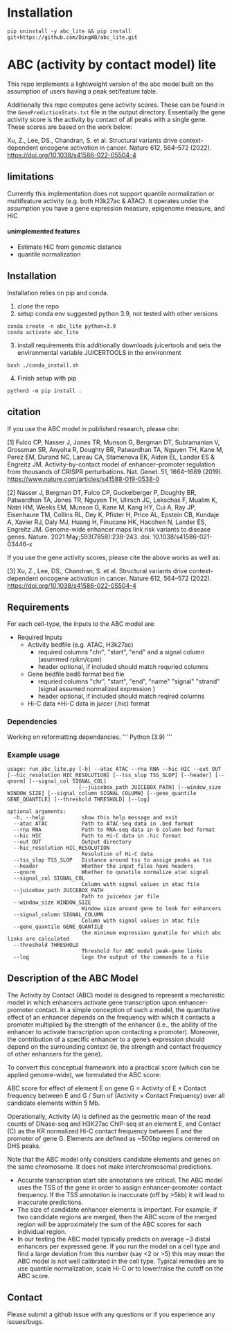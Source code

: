 # Installation
```shell
pip uninstall -y abc_lite && pip install git+https://github.com/DingWB/abc_lite.git
```

# ABC (activity by contact model) lite

This repo implements a lightweight version of the abc model built on the assumption of users having a peak set/feature table. 

Additionally this repo computes gene activity scores. These can be found in the `GenePredictionStats.txt` file in the
output directory. Essentially the gene activity score is the activity by contact of all peaks with a single gene. These
scores are based on the work below: 

Xu, Z., Lee, DS., Chandran, S. et al. Structural variants drive context-dependent oncogene activation in cancer. Nature 612, 564–572 (2022). https://doi.org/10.1038/s41586-022-05504-4

## limitations
Currently this implementation does not support quantile normalization or multifeature activity (e.g.  both H3k27ac & ATAC). 
It operates under the assumption you have a gene expression measure, epigenome measure, and HiC

#### unimplemented features
- Estimate HiC from genomic distance
- quantile normalization

## Installation
Installation relies on pip and conda.

1. clone the repo
2. setup conda env
suggested python 3.9, not tested with other versions
```
conda create -n abc_lite python=3.9
conda activate abc_lite
```
3. install requirements
this additionally downloads juicertools and sets the environmental variable JUICERTOOLS in the environment
```
bash ./conda_install.sh
```
4. Finish setup with pip
```
python3 -m pip install .
```

## citation
If you use the ABC model in published research, please cite:

[1] Fulco CP, Nasser J, Jones TR, Munson G, Bergman DT, Subramanian V, Grossman SR, Anyoha R, Doughty BR, Patwardhan TA, Nguyen TH, Kane M, Perez EM, Durand NC, Lareau CA, Stamenova EK, Aiden EL, Lander ES & Engreitz JM. Activity-by-contact model of enhancer–promoter regulation from thousands of CRISPR perturbations. Nat. Genet. 51, 1664–1669 (2019). https://www.nature.com/articles/s41588-019-0538-0

[2] Nasser J, Bergman DT, Fulco CP, Guckelberger P, Doughty BR, Patwardhan TA, Jones TR, Nguyen TH, Ulirsch JC, Lekschas F, Mualim K, Natri HM, Weeks EM, Munson G, Kane M, Kang HY, Cui A, Ray JP, Eisenhaure TM, Collins RL, Dey K, Pfister H, Price AL, Epstein CB, Kundaje A, Xavier RJ, Daly MJ, Huang H, Finucane HK, Hacohen N, Lander ES, Engreitz JM. Genome-wide enhancer maps link risk variants to disease genes. Nature. 2021 May;593(7858):238-243. doi: 10.1038/s41586-021-03446-x

If you use the gene activity scores, please cite the above works as well as:

[3] Xu, Z., Lee, DS., Chandran, S. et al. Structural variants drive context-dependent oncogene activation in cancer. Nature 612, 564–572 (2022). https://doi.org/10.1038/s41586-022-05504-4

## Requirements
For each cell-type, the inputs to the ABC model are:


 * Required Inputs
 	* Activity bedfile (e.g. ATAC, H3k27ac)  
		* required columns "chr", "start", "end" and a signal column (asummed rpkm/cpm)
		* header optional, if included should match requried columns
	* Gene bedfile bed6 format bed file
		* requried columns "chr", "start", "end", "name" "signal" "strand" (signal assumed normalized expression )
		* header optional, if included should match reqired columns
 	* Hi-C data 
		*Hi-C data in juicer (.hic) format

### Dependencies

Working on reformatting dependancies.
'''
Python (3.9)
'''


### Example usage

```
usage: run_abc_lite.py [-h] --atac ATAC --rna RNA --hic HIC --out OUT [--hic_resolution HIC_RESOLUTION] [--tss_slop TSS_SLOP] [--header] [--qnorm] [--signal_col SIGNAL_COL]
                       [--juicebox_path JUICEBOX_PATH] [--window_size WINDOW_SIZE] [--signal_column SIGNAL_COLUMN] [--gene_quantile GENE_QUANTILE] [--threshold THRESHOLD] [--log]

optional arguments:
  -h, --help            show this help message and exit
  --atac ATAC           Path to ATAC-seq data in .bed format
  --rna RNA             Path to RNA-seq data in 6 column bed format
  --hic HIC             Path to Hi-C data in .hic format
  --out OUT             Output directory
  --hic_resolution HIC_RESOLUTION
                        Resolution of Hi-C data
  --tss_slop TSS_SLOP   Distance around tss to assign peaks as tss
  --header              Whether the input files have headers
  --qnorm               Whether to qunatile normalize atac signal
  --signal_col SIGNAL_COL
                        Column with signal values in atac file
  --juicebox_path JUICEBOX_PATH
                        Path to juicebox jar file
  --window_size WINDOW_SIZE
                        Window size around gene to look for enhancers
  --signal_column SIGNAL_COLUMN
                        Column with signal values in atac file
  --gene_quantile GENE_QUANTILE
                        the minimum expression qunatile for which abc links are calculated
  --threshold THRESHOLD
                        Threshold for ABC model peak-gene links
  --log                 logs the output of the commands to a file

```

## Description of the ABC Model

The Activity by Contact (ABC) model is designed to represent a mechanistic model in which enhancers activate gene transcription upon enhancer-promoter contact. In a simple conception of such a model, the quantitative effect of an enhancer depends on the frequency with which it contacts a promoter multiplied by the strength of the enhancer (i.e., the ability of the enhancer to activate transcription upon contacting a promoter). Moreover, the contribution of a specific enhancer to a gene’s expression should depend on the surrounding context (ie, the strength and contact frequency of other enhancers for the gene).

To convert this conceptual framework into a practical score (which can be applied genome-wide), we formulated the ABC score:

ABC score for effect of element E on gene G = Activity of E × Contact frequency between E and G /  Sum of (Activity × Contact Frequency) over all candidate elements within 5 Mb.

Operationally, Activity (A) is defined as the geometric mean of the read counts of DNase-seq and H3K27ac ChIP-seq at an element E, and Contact (C) as the KR normalized Hi-C contact frequency between E and the promoter of gene G. Elements are defined as ~500bp regions centered on DHS peaks. 

Note that the ABC model only considers candidate elements and genes on the same chromosome. It does not make interchromosomal predictions.


* Accurate transcription start site annotations are critical. The ABC model uses the TSS of the gene in order to assign enhancer-promoter contact frequency. If the TSS annotation is inaccurate (off by >5kb) it will lead to inaccurate predictions.
* The size of candidate enhancer elements is important. For example, if two candidate regions are merged, then the ABC score of the merged region will be approximately the sum of the ABC scores for each individual region.
* In our testing the ABC model typically predicts on average ~3 distal enhancers per expressed gene. If you run the model on a cell type and find a large deviation from this number (say <2 or >5) this may mean the ABC model is not well calibrated in the cell type. Typical remedies are to use quantile normalization, scale Hi-C or to lower/raise the cutoff on the ABC score.

## Contact
Please submit a github issue with any questions or if you experience any issues/bugs. 


